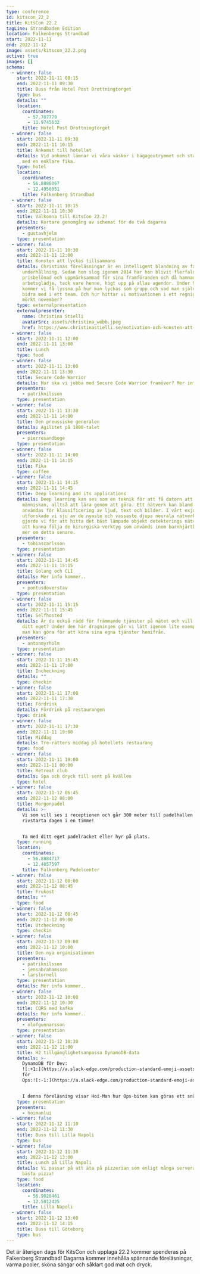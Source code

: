 ```yaml
---
type: conference
id: kitscon_22_2
title: KitsCon 22.2
tagLine: Strandbaden Edition
location: Falkenbergs Strandbad
start: 2022-11-11
end: 2022-11-12
image: assets/kitscon_22.2.png
active: true
images: []
schema:
  - winner: false
    start: 2022-11-11 08:15
    end: 2022-11-11 09:30
    title: Buss från Hotel Post Drottningtorget
    type: bus
    details: ""
    location:
      coordinates:
        - 57.707779
        - 11.9745632
      title: Hotel Post Drottningtorget
  - winner: false
    start: 2022-11-11 09:30
    end: 2022-11-11 10:15
    title: Ankomst till hotellet
    details: V﻿id ankomst lämnar vi våra väskor i bagageutrymmet och startar dagen
      med en enklare fika.
    type: hotel
    location:
      coordinates:
        - 56.8886067
        - 12.4956051
      title: Falkenberg Strandbad
  - winner: false
    start: 2022-11-11 10:15
    end: 2022-11-11 10:30
    title: Välkomna till KitsCon 22.2!
    details: Kortare genomgång av schemat för de två dagarna
    presenters:
      - gustavhjelm
    type: presentation
  - winner: false
    start: 2022-11-11 10:30
    end: 2022-11-11 12:00
    title: Konsten att lyckas tillsammans
    details: Christinas föreläsningar är en intelligent blandning av fakta och
      underhållning. Sedan hon slog igenom 2014 har hon blivit flerfaldigt
      prisbelönad och uppmärksammad för sina framföranden och då hamnade
      arbetsglädje, tack vare henne, högt upp på allas agendor. Under 90 minuter
      kommer vi få lyssna på hur man lyckas som grupp och vad man själv kan
      bidra med i ett team. Och hur hittar vi motivationen i ett regnigt och
      mörkt november?
    type: externalpresentation
    externalpresenter:
      name: Christina Stielli
      avatarSrc: assets/christina_webb.jpeg
      href: https://www.christinastielli.se/motivation-och-konsten-att-lyckas-tillsammans
  - winner: false
    start: 2022-11-11 12:00
    end: 2022-11-11 13:00
    title: Lunch
    type: food
  - winner: false
    start: 2022-11-11 13:00
    end: 2022-11-11 13:30
    title: Secure Code Warrior
    details: H﻿ur ska vi jobba med Secure Code Warrior framöver? Mer info kommer..
    presenters:
      - patriknilsson
    type: presentation
  - winner: false
    start: 2022-11-11 13:30
    end: 2022-11-11 14:00
    title: Den preussiske generalen
    details: Agilitet på 1800-talet
    presenters:
      - pierresandboge
    type: presentation
  - winner: false
    start: 2022-11-11 14:00
    end: 2022-11-11 14:15
    title: Fika
    type: coffee
  - winner: false
    start: 2022-11-11 14:15
    end: 2022-11-11 14:45
    title: Deep learning and its applications
    details: Deep learning kan ses som en teknik för att få datorn att efterlikna
      människan, alltså att lära genom att göra. Ett nätverk kan bland annat
      användas för klassificering av ljud, text och bilder. I vårt exjobb
      utforskade vi sju av de nyaste och vassaste djupa neurala nätverken. Detta
      gjorde vi för att hitta det bäst lämpade objekt detekterings nätverket för
      att kunna följa de kirurgiska verktyg som används inom barnhjärtkirurgi,
      mer om detta senare.
    presenters:
      - tobiascarlsson
    type: presentation
  - winner: false
    start: 2022-11-11 14:45
    end: 2022-11-11 15:15
    title: Golang och CLI
    details: M﻿er info kommer..
    presenters:
      - pontusdoverstav
    type: presentation
  - winner: false
    start: 2022-11-11 15:15
    end: 2022-11-11 15:45
    title: Selfhosted
    details: Är du också rädd för främmande tjänster på nätet och vill hellre hosta
      ditt eget? Under den här dragningen går vi lätt igenom lite exempel på hur
      man kan göra för att köra sina egna tjänster hemifrån.
    presenters:
      - antonmyrholm
    type: presentation
  - winner: false
    start: 2022-11-11 15:45
    end: 2022-11-11 17:00
    title: Incheckning
    details: ""
    type: checkin
  - winner: false
    start: 2022-11-11 17:00
    end: 2022-11-11 17:30
    title: Fördrink
    details: F﻿ördrink på restaurangen
    type: drink
  - winner: false
    start: 2022-11-11 17:30
    end: 2022-11-11 19:00
    title: Middag
    details: T﻿re-rätters middag på hotellets restaurang
    type: food
  - winner: false
    start: 2022-11-11 19:00
    end: 2022-11-11 00:00
    title: Retreat club
    details: S﻿pa och dryck till sent på kvällen
    type: hotel
  - winner: false
    start: 2022-11-12 06:45
    end: 2022-11-12 08:00
    title: Morgonpadel
    details: >-
      V﻿i som vill ses i receptionen och går 300 meter till padelhallen för att
      rivstarta dagen i en timme! 


      Ta med ditt eget padelracket eller hyr på plats.
    type: running
    location:
      coordinates:
        - 56.8884717
        - 12.4857597
      title: Falkenberg Padelcenter
  - winner: false
    start: 2022-11-12 08:00
    end: 2022-11-12 08:45
    title: Frukost
    details: ""
    type: food
  - winner: false
    start: 2022-11-12 08:45
    end: 2022-11-12 09:00
    title: Utcheckning
    type: checkin
  - winner: false
    start: 2022-11-12 09:00
    end: 2022-11-12 10:00
    title: Den nya organisationen
    presenters:
      - patriknilsson
      - jensabrahamsson
      - larslornell
    type: presentation
    details: M﻿er info kommer..
  - winner: false
    start: 2022-11-12 10:00
    end: 2022-11-12 10:30
    title: CQRS med kafka
    details: M﻿er info kommer..
    presenters:
      - olofgunnarsson
    type: presentation
  - winner: false
    start: 2022-11-12 10:30
    end: 2022-11-12 11:00
    title: H2 tillgänglighetsanpassa DynamoDB-data
    details: >-
      DynamoDB för Dev:
      ![:+1:](https://a.slack-edge.com/production-standard-emoji-assets/14.0/apple-medium/1f44d@2x.png) -
      för
      Ops:![:-1:](https://a.slack-edge.com/production-standard-emoji-assets/14.0/apple-medium/1f44e@2x.png)


      I denna föreläsning visar Hoi-Man hur Ops-biten kan göras ett snäpp bättre.
    type: presentation
    presenters:
      - hoimanlui
  - winner: false
    start: 2022-11-12 11:10
    end: 2022-11-12 11:30
    title: Buss till Lilla Napoli
    type: bus
  - winner: false
    start: 2022-11-12 11:30
    end: 2022-11-12 13:00
    title: Lunch på Lilla Napoli
    details: V﻿i passar på att äta på pizzerian som enligt många serverar Sveriges
      bästa pizza!
    type: food
    location:
      coordinates:
        - 56.9020461
        - 12.5012425
      title: Lilla Napoli
  - winner: false
    start: 2022-11-12 13:00
    end: 2022-11-12 14:15
    title: Buss till Göteborg
    type: bus
---
```

Det är återigen dags för KitsCon och upplaga 22.2 kommer spenderas på Falkenberg Strandbad! Dagarna kommer innehålla spännande föreläsningar, varma pooler, sköna sängar och såklart god mat och dryck.